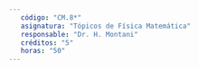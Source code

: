 ```yaml
---
   código: "CM.8*"
   asignatura: "Tópicos de Física Matemática"
   responsable: "Dr. H. Montani"
   créditos: "5"
   horas: "50"
---
```

